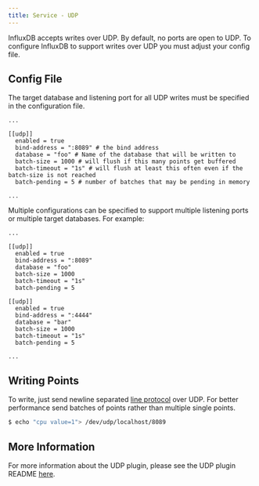 ```yaml
---
title: Service - UDP
---
```


InfluxDB accepts writes over UDP. By default, no ports are open to UDP. To configure InfluxDB to support writes over UDP you must adjust your config file.

## Config File

The target database and listening port for all UDP writes must be specified in the configuration file.

```
...

[[udp]]
  enabled = true
  bind-address = ":8089" # the bind address
  database = "foo" # Name of the database that will be written to
  batch-size = 1000 # will flush if this many points get buffered
  batch-timeout = "1s" # will flush at least this often even if the batch-size is not reached
  batch-pending = 5 # number of batches that may be pending in memory

...
```

Multiple configurations can be specified to support multiple listening ports or multiple target databases. For example:

```
...

[[udp]]
  enabled = true
  bind-address = ":8089"
  database = "foo"
  batch-size = 1000
  batch-timeout = "1s"
  batch-pending = 5

[[udp]]
  enabled = true
  bind-address = ":4444"
  database = "bar"
  batch-size = 1000
  batch-timeout = "1s"
  batch-pending = 5

...
```

## Writing Points

To write, just send newline separated [line protocol](/docs/v0.9/write_protocols/line.html) over UDP. For better performance send batches of points rather than multiple single points.

```bash
$ echo "cpu value=1"> /dev/udp/localhost/8089
```

## More Information

For more information about the UDP plugin, please see the UDP plugin README [here](https://github.com/influxdb/influxdb/blob/master/services/udp/README.md).
